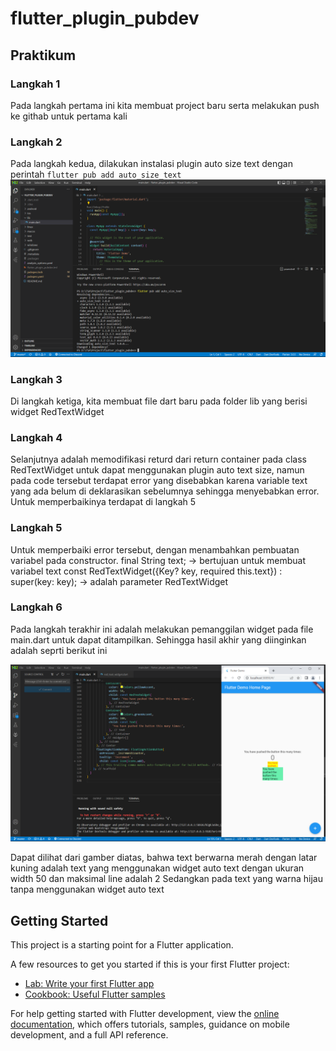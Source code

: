 # flutter_plugin_pubdev

## Praktikum
### Langkah 1
Pada langkah pertama ini kita membuat project baru serta melakukan push ke githab untuk pertama kali

### Langkah 2
Pada langkah kedua, dilakukan instalasi plugin auto size text dengan perintah `flutter pub add auto_size_text`
![ss](img/Screenshot%20(94).png)

### Langkah 3
Di langkah ketiga, kita membuat file dart baru pada folder lib yang berisi widget RedTextWidget

### Langkah 4
Selanjutnya adalah memodifikasi returd dari return container pada class RedTextWidget untuk dapat menggunakan plugin auto text size, namun pada code tersebut terdapat error yang disebabkan karena variable text yang ada belum di deklarasikan sebelumnya sehingga menyebabkan error. Untuk memperbaikinya terdapat di langkah 5

### Langkah 5
Untuk memperbaiki error tersebut, dengan menambahkan pembuatan variabel pada constructor.
final String text; -> bertujuan untuk membuat variabel text
const RedTextWidget({Key? key, required this.text}) : super(key: key); -> adalah parameter RedTextWidget

### Langkah 6
Pada langkah terakhir ini adalah melakukan pemanggilan widget pada file main.dart untuk dapat ditampilkan.
Sehingga hasil akhir yang diinginkan adalah seprti berikut ini

![ss](img/Screenshot%20(95).png)

Dapat dilihat dari gamber diatas, bahwa text berwarna merah dengan latar kuning adalah text yang menggunakan widget auto text dengan ukuran width 50 dan maksimal line adalah 2
Sedangkan pada text yang warna hijau tanpa menggunakan widget auto text

## Getting Started

This project is a starting point for a Flutter application.

A few resources to get you started if this is your first Flutter project:

- [Lab: Write your first Flutter app](https://docs.flutter.dev/get-started/codelab)
- [Cookbook: Useful Flutter samples](https://docs.flutter.dev/cookbook)

For help getting started with Flutter development, view the
[online documentation](https://docs.flutter.dev/), which offers tutorials,
samples, guidance on mobile development, and a full API reference.
